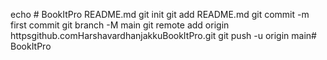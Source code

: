 echo # BookItPro  README.md
git init
git add README.md
git commit -m first commit
git branch -M main
git remote add origin httpsgithub.comHarshavardhanjakkuBookItPro.git
git push -u origin main# BookItPro
